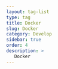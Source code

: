 ```yaml
---
layout: tag-list
type: tag
title: Docker
slug: Docker
category: Develop
sidebar: true
order: 4
description: >
   Docker
---
```

